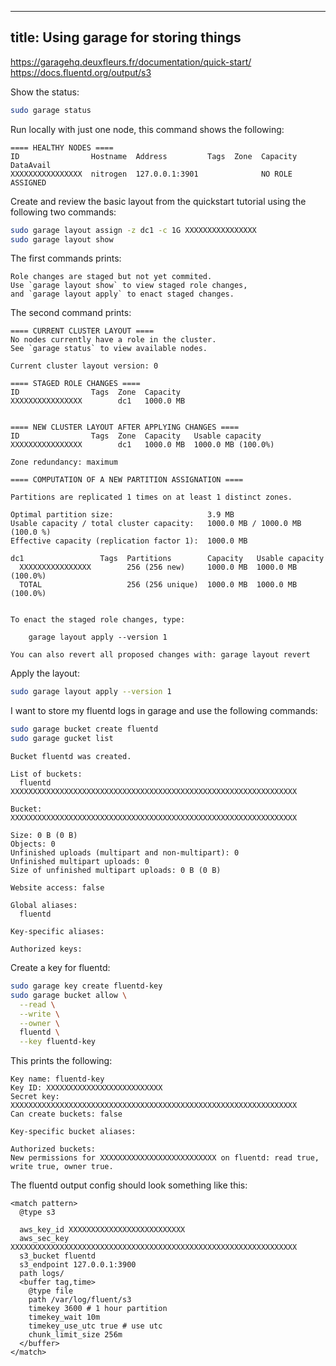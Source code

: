 <!--
SPDX-FileCopyrightText: 2014-2025 Justus Perlwitz

SPDX-License-Identifier: GPL-3.0-or-later
-->

---
title: Using garage for storing things
---

<https://garagehq.deuxfleurs.fr/documentation/quick-start/>
<https://docs.fluentd.org/output/s3>

Show the status:

```bash
sudo garage status
```

Run locally with just one node, this command shows the following:

```
==== HEALTHY NODES ====
ID                Hostname  Address         Tags  Zone  Capacity          DataAvail
XXXXXXXXXXXXXXXX  nitrogen  127.0.0.1:3901              NO ROLE ASSIGNED
```

Create and review the basic layout from the quickstart tutorial using the following two commands:

```bash
sudo garage layout assign -z dc1 -c 1G XXXXXXXXXXXXXXXX
sudo garage layout show
```

The first commands prints:

```
Role changes are staged but not yet commited.
Use `garage layout show` to view staged role changes,
and `garage layout apply` to enact staged changes.
```

The second command prints:

```
==== CURRENT CLUSTER LAYOUT ====
No nodes currently have a role in the cluster.
See `garage status` to view available nodes.

Current cluster layout version: 0

==== STAGED ROLE CHANGES ====
ID                Tags  Zone  Capacity
XXXXXXXXXXXXXXXX        dc1   1000.0 MB


==== NEW CLUSTER LAYOUT AFTER APPLYING CHANGES ====
ID                Tags  Zone  Capacity   Usable capacity
XXXXXXXXXXXXXXXX        dc1   1000.0 MB  1000.0 MB (100.0%)

Zone redundancy: maximum

==== COMPUTATION OF A NEW PARTITION ASSIGNATION ====

Partitions are replicated 1 times on at least 1 distinct zones.

Optimal partition size:                     3.9 MB
Usable capacity / total cluster capacity:   1000.0 MB / 1000.0 MB (100.0 %)
Effective capacity (replication factor 1):  1000.0 MB

dc1                 Tags  Partitions        Capacity   Usable capacity
  XXXXXXXXXXXXXXXX        256 (256 new)     1000.0 MB  1000.0 MB (100.0%)
  TOTAL                   256 (256 unique)  1000.0 MB  1000.0 MB (100.0%)


To enact the staged role changes, type:

    garage layout apply --version 1

You can also revert all proposed changes with: garage layout revert
```

Apply the layout:

```bash
sudo garage layout apply --version 1
```

I want to store my fluentd logs in garage and use the following commands:

```bash
sudo garage bucket create fluentd
sudo garage gucket list
```

```
Bucket fluentd was created.

List of buckets:
  fluentd    XXXXXXXXXXXXXXXXXXXXXXXXXXXXXXXXXXXXXXXXXXXXXXXXXXXXXXXXXXXXXXXX

Bucket: XXXXXXXXXXXXXXXXXXXXXXXXXXXXXXXXXXXXXXXXXXXXXXXXXXXXXXXXXXXXXXXX

Size: 0 B (0 B)
Objects: 0
Unfinished uploads (multipart and non-multipart): 0
Unfinished multipart uploads: 0
Size of unfinished multipart uploads: 0 B (0 B)

Website access: false

Global aliases:
  fluentd

Key-specific aliases:

Authorized keys:
```

Create a key for fluentd:

```bash
sudo garage key create fluentd-key
sudo garage bucket allow \
  --read \
  --write \
  --owner \
  fluentd \
  --key fluentd-key
```

This prints the following:

```
Key name: fluentd-key
Key ID: XXXXXXXXXXXXXXXXXXXXXXXXXX
Secret key: XXXXXXXXXXXXXXXXXXXXXXXXXXXXXXXXXXXXXXXXXXXXXXXXXXXXXXXXXXXXXXXX
Can create buckets: false

Key-specific bucket aliases:

Authorized buckets:
New permissions for XXXXXXXXXXXXXXXXXXXXXXXXXX on fluentd: read true, write true, owner true.
```

The fluentd output config should look something like this:

```
<match pattern>
  @type s3

  aws_key_id XXXXXXXXXXXXXXXXXXXXXXXXXX
  aws_sec_key XXXXXXXXXXXXXXXXXXXXXXXXXXXXXXXXXXXXXXXXXXXXXXXXXXXXXXXXXXXXXXXX
  s3_bucket fluentd
  s3_endpoint 127.0.0.1:3900
  path logs/
  <buffer tag,time>
    @type file
    path /var/log/fluent/s3
    timekey 3600 # 1 hour partition
    timekey_wait 10m
    timekey_use_utc true # use utc
    chunk_limit_size 256m
  </buffer>
</match>
```
